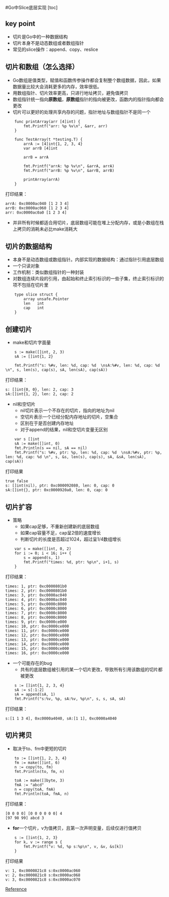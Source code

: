 #Go中Slice底层实现
[toc]

## key point
- 切片是Go中的一种数据结构
- 切片本身不是动态数组或者数组指针
- 常见的slice操作：append、copy、reslice

## 切片和数组（怎么选择）
- Go数组是值类型，赋值和函数传参操作都会复制整个数组数据，因此，如果数据量比较大会消耗更多的内存，效率很低。
- 用数组指针、切片效率更高，只进行地址拷贝，避免值拷贝
- 数组指针统一指向**原数组**，**原数组**指针的指向被更改，函数内的指针指向都会更改
- 切片可以更好的处理共享内存的问题，指针地址与数组指针不是同一个

```
	func printArray(arr [4]int) {
		fmt.Printf("arr: %p %v\n", &arr, arr)
	}
	
	func TestArray(t *testing.T) {
		arrA := [4]int{1, 2, 3, 4}
		var arrB [4]int
	
		arrB = arrA
	
		fmt.Printf("arrA: %p %v\n", &arrA, arrA)
		fmt.Printf("arrB: %p %v\n", &arrB, arrB)
	
		printArray(arrA)
	}
```

打印结果：

```
arrA: 0xc0000ac040 [1 2 3 4]
arrB: 0xc0000ac060 [1 2 3 4]
arr: 0xc0000ac0a0 [1 2 3 4]
```

- 并非所有时候都适合用切片，底层数组可能在堆上分配内存，或是小数组在栈上拷贝的消耗未必比make消耗大

## 切片的数据结构

- 本身不是动态数组或数组指针。内部实现的数据结构：通过指针引用底层数组
- 一个只读对象
- 工作机制：类似数组指针的一种封装
- 对数组连续片段的引用，由起始和终止索引标识的一些子集，终止索引标识的项不包括在切片里

```
	type slice struct {
		array unsafe.Pointer
		len   int
		cap   int
	}
```

## 创建切片
- make和切片字面量

```
	s := make([]int, 2, 3)
	sA := []int{1, 2}

	fmt.Printf("s: %#v, len: %d, cap: %d  \nsA:%#v, len: %d, cap: %d \n", s, len(s), cap(s), sA, len(sA), cap(sA))
```
打印结果：

```
s: []int{0, 0}, len: 2, cap: 3  
sA:[]int{1, 2}, len: 2, cap: 2 
```

- nil和空切片
	- nil切片表示一个不存在的切片，指向的地址为nil
	- 空切片表示一个已经分配内存地址的切片，空集合
	- 区别在于是否创建内存地址
	- 对于append的结果，nil和空切片变量无区别

```
	var s []int
    sA := make([]int, 0)
    fmt.Println(s == nil, sA == nil)
    fmt.Printf("s: %#v, ptr: %p, len: %d, cap: %d  \nsA:%#v, ptr: %p, len: %d, cap: %d \n", s, &s, len(s), cap(s), sA, &sA, len(sA), cap(sA))
```

打印结果

```
true false
s: []int(nil), ptr: 0xc000092080, len: 0, cap: 0  
sA:[]int{}, ptr: 0xc0000920a0, len: 0, cap: 0 
```	
## 切片扩容
- 策略
	- 如果cap足够，不重新创建新的底层数组
	- 如果cap容量不足，cap呈2倍的速度增长
	- 判断切片的长度是否超过1024，超过呈1/4数组增长

```
	var s = make([]int, 0, 2)
	for i := 0; i < 16; i++ {
		s = append(s, 1)
		fmt.Printf("times: %d, ptr: %p\n", i+1, s)
	}
```
	
打印结果：

```
times: 1, ptr: 0xc0000801b0
times: 2, ptr: 0xc0000801b0
times: 3, ptr: 0xc0000ac040
times: 4, ptr: 0xc0000ac040
times: 5, ptr: 0xc0000c8000
times: 6, ptr: 0xc0000c8000
times: 7, ptr: 0xc0000c8000
times: 8, ptr: 0xc0000c8000
times: 9, ptr: 0xc0000ce000
times: 10, ptr: 0xc0000ce000
times: 11, ptr: 0xc0000ce000
times: 12, ptr: 0xc0000ce000
times: 13, ptr: 0xc0000ce000
times: 14, ptr: 0xc0000ce000
times: 15, ptr: 0xc0000ce000
times: 16, ptr: 0xc0000ce000

```	
- 一个可能存在的bug
	- 共有的底层数组被引用的某一个切片更改，导致所有引用该数组的切片都被更改

```
	s := []int{1, 2, 3, 4}
	sA := s[:1:2]
	sA = append(sA, 1)
	fmt.Printf("s:%v, %p, sA:%v, %p\n", s, s, sA, sA)

```
打印结果：

```
s:[1 1 3 4], 0xc0000a4040, sA:[1 1], 0xc0000a4040

```

## 切片拷贝
- 取决于to、fm中更短的切片


```
	to := []int{1, 2, 3, 4}
	fm := make([]int, 6)
	n := copy(to, fm)
	fmt.Println(to, fm, n)
	
	toA := make([]byte, 3)
	fmA := "abcd"
	n = copy(toA, fmA)
	fmt.Println(toA, fmA, n)

```

打印结果：

```
[0 0 0 0] [0 0 0 0 0 0] 4
[97 98 99] abcd 3

```

- **for**一个切片，v为值拷贝，且第一次声明变量，后续仅进行值拷贝

```
	s := []int{1, 2, 3}
	for k, v := range s {
		fmt.Printf("v: %d, %p s:%p\n", v, &v, &s[k])
	}

```

打印结果

```
v: 1, 0xc0000821c8 s:0xc0000ac060
v: 2, 0xc0000821c8 s:0xc0000ac068
v: 3, 0xc0000821c8 s:0xc0000ac070
```

[Reference](https://halfrost.com/go_slice/)